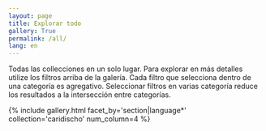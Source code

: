 ```yaml
---
layout: page
title: Explorar todo
gallery: True
permalink: /all/
lang: en
---
```


Todas las collecciones en un solo lugar. Para explorar en más detalles utilize los filtros arriba de la galería. Cada filtro que selecciona dentro de una categoría es agregativo. Seleccionar filtros en varias categoría reduce los resultados a la intersección entre categorías.

{% include gallery.html facet_by='section|language*' collection='caridischo' num_column=4 %}
